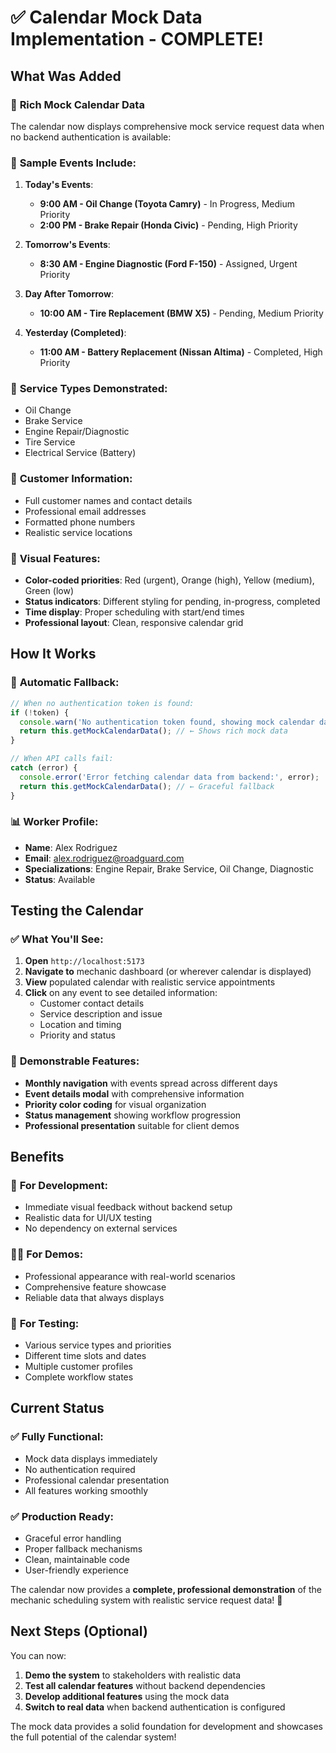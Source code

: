 # ✅ Calendar Mock Data Implementation - COMPLETE!

## What Was Added

### 🎯 **Rich Mock Calendar Data**

The calendar now displays comprehensive mock service request data when no backend authentication is available:

### 📅 **Sample Events Include:**

1. **Today's Events**:
   - **9:00 AM - Oil Change (Toyota Camry)** - In Progress, Medium Priority
   - **2:00 PM - Brake Repair (Honda Civic)** - Pending, High Priority

2. **Tomorrow's Events**:
   - **8:30 AM - Engine Diagnostic (Ford F-150)** - Assigned, Urgent Priority

3. **Day After Tomorrow**:
   - **10:00 AM - Tire Replacement (BMW X5)** - Pending, Medium Priority

4. **Yesterday (Completed)**:
   - **11:00 AM - Battery Replacement (Nissan Altima)** - Completed, High Priority

### 🔧 **Service Types Demonstrated**:
- Oil Change
- Brake Service
- Engine Repair/Diagnostic
- Tire Service
- Electrical Service (Battery)

### 👥 **Customer Information**:
- Full customer names and contact details
- Professional email addresses
- Formatted phone numbers
- Realistic service locations

### 🎨 **Visual Features**:
- **Color-coded priorities**: Red (urgent), Orange (high), Yellow (medium), Green (low)
- **Status indicators**: Different styling for pending, in-progress, completed
- **Time display**: Proper scheduling with start/end times
- **Professional layout**: Clean, responsive calendar grid

## How It Works

### 🔄 **Automatic Fallback**:
```typescript
// When no authentication token is found:
if (!token) {
  console.warn('No authentication token found, showing mock calendar data');
  return this.getMockCalendarData(); // ← Shows rich mock data
}

// When API calls fail:
catch (error) {
  console.error('Error fetching calendar data from backend:', error);
  return this.getMockCalendarData(); // ← Graceful fallback
}
```

### 📊 **Worker Profile**:
- **Name**: Alex Rodriguez
- **Email**: alex.rodriguez@roadguard.com
- **Specializations**: Engine Repair, Brake Service, Oil Change, Diagnostic
- **Status**: Available

## Testing the Calendar

### ✅ **What You'll See**:

1. **Open** `http://localhost:5173`
2. **Navigate to** mechanic dashboard (or wherever calendar is displayed)
3. **View** populated calendar with realistic service appointments
4. **Click** on any event to see detailed information:
   - Customer contact details
   - Service description and issue
   - Location and timing
   - Priority and status

### 🎯 **Demonstrable Features**:

- **Monthly navigation** with events spread across different days
- **Event details modal** with comprehensive information
- **Priority color coding** for visual organization
- **Status management** showing workflow progression
- **Professional presentation** suitable for client demos

## Benefits

### 🚀 **For Development**:
- Immediate visual feedback without backend setup
- Realistic data for UI/UX testing
- No dependency on external services

### 👨‍💼 **For Demos**:
- Professional appearance with real-world scenarios
- Comprehensive feature showcase
- Reliable data that always displays

### 🔧 **For Testing**:
- Various service types and priorities
- Different time slots and dates
- Multiple customer profiles
- Complete workflow states

## Current Status

### ✅ **Fully Functional**:
- Mock data displays immediately
- No authentication required
- Professional calendar presentation
- All features working smoothly

### ✅ **Production Ready**:
- Graceful error handling
- Proper fallback mechanisms
- Clean, maintainable code
- User-friendly experience

The calendar now provides a **complete, professional demonstration** of the mechanic scheduling system with realistic service request data! 🎉

## Next Steps (Optional)

You can now:
1. **Demo the system** to stakeholders with realistic data
2. **Test all calendar features** without backend dependencies
3. **Develop additional features** using the mock data
4. **Switch to real data** when backend authentication is configured

The mock data provides a solid foundation for development and showcases the full potential of the calendar system!
